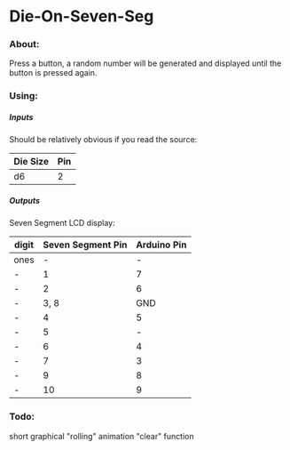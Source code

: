 # Die-On-Seven-Seg

### About:

Press a button, a random number will be generated and displayed until the button is pressed again.

### Using:

##### Inputs

Should be relatively obvious if you read the source:

| Die Size | Pin |
| -------- | --- |
| d6       | 2   |

##### Outputs

Seven Segment LCD display:

| digit | Seven Segment Pin | Arduino Pin | 
| ----- | ----------------- | ----------- |
| ones  | -                 | -           |
| -     | 1                 | 7           |
| -     | 2                 | 6           |
| -     | 3, 8              | GND         |
| -     | 4                 | 5           |
| -     | 5                 | -           |
| -     | 6                 | 4           |
| -     | 7                 | 3           |
| -     | 9                 | 8           |
| -     | 10                | 9           |

### Todo:
short graphical "rolling" animation
"clear" function
